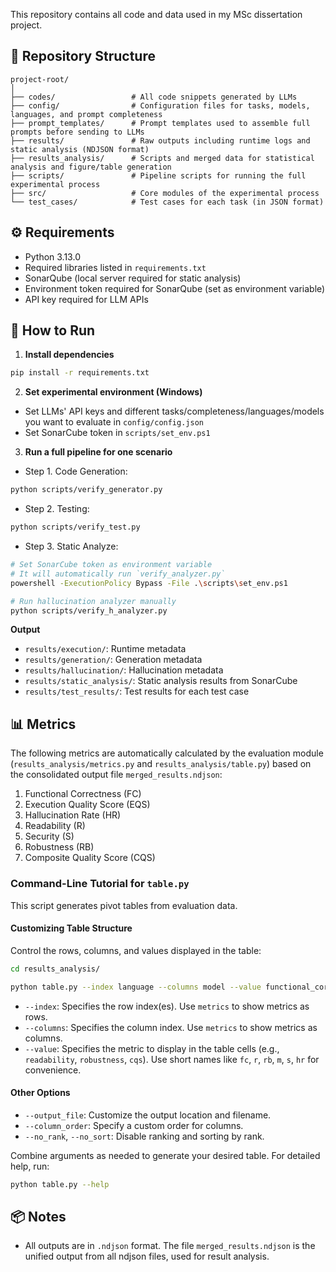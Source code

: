 
This repository contains all code and data used in my MSc dissertation project.

## 📁 Repository Structure

```
project-root/
│
├── codes/                 # All code snippets generated by LLMs
├── config/                # Configuration files for tasks, models, languages, and prompt completeness
├── prompt_templates/      # Prompt templates used to assemble full prompts before sending to LLMs
├── results/               # Raw outputs including runtime logs and static analysis (NDJSON format)
├── results_analysis/      # Scripts and merged data for statistical analysis and figure/table generation
├── scripts/               # Pipeline scripts for running the full experimental process
├── src/                   # Core modules of the experimental process
└── test_cases/            # Test cases for each task (in JSON format)

```

## ⚙️ Requirements

- Python 3.13.0
- Required libraries listed in `requirements.txt`
- SonarQube (local server required for static analysis)
- Environment token required for SonarQube (set as environment variable)
- API key required for LLM APIs

## 🚀 How to Run

1. **Install dependencies**  
```bash
pip install -r requirements.txt
```

2. **Set experimental environment (Windows)**  
- Set LLMs' API keys and different tasks/completeness/languages/models you want to evaluate in `config/config.json`
- Set SonarCube token in `scripts/set_env.ps1`

3. **Run a full pipeline for one scenario**  
- Step 1. Code Generation:
```bash
python scripts/verify_generator.py
```

- Step 2. Testing:
```bash
python scripts/verify_test.py
```

- Step 3. Static Analyze:
```bash
# Set SonarCube token as environment variable
# It will automatically run `verify_analyzer.py`
powershell -ExecutionPolicy Bypass -File .\scripts\set_env.ps1

# Run hallucination analyzer manually
python scripts/verify_h_analyzer.py
```

**Output**  
- `results/execution/`: Runtime metadata
- `results/generation/`: Generation metadata
- `results/hallucination/`: Hallucination metadata
- `results/static_analysis/`: Static analysis results from SonarCube
- `results/test_results/`: Test results for each test case

## 📊 Metrics

The following metrics are automatically calculated by the evaluation module (`results_analysis/metrics.py` and `results_analysis/table.py`) based on the consolidated output file `merged_results.ndjson`:

1. Functional Correctness (FC)
2. Execution Quality Score (EQS)
3. Hallucination Rate (HR)
4. Readability (R)
5. Security (S)
6. Robustness (RB)
7. Composite Quality Score (CQS)

### Command-Line Tutorial for `table.py`

This script generates pivot tables from evaluation data.


#### Customizing Table Structure

Control the rows, columns, and values displayed in the table:

```bash
cd results_analysis/

python table.py --index language --columns model --value functional_correctness
```
*   `--index`: Specifies the row index(es). Use `metrics` to show metrics as rows.
*   `--columns`: Specifies the column index. Use `metrics` to show metrics as columns.
*   `--value`: Specifies the metric to display in the table cells (e.g., `readability`, `robustness`, `cqs`). Use short names like `fc`, `r`, `rb`, `m`, `s`, `hr` for convenience.

#### Other Options

*   `--output_file`: Customize the output location and filename.
*   `--column_order`: Specify a custom order for columns.
*   `--no_rank`, `--no_sort`: Disable ranking and sorting by rank.

Combine arguments as needed to generate your desired table. For detailed help, run:
```bash
python table.py --help
```


## 📦 Notes

- All outputs are in `.ndjson` format. The file `merged_results.ndjson` is the unified output from all ndjson files, used for result analysis.



